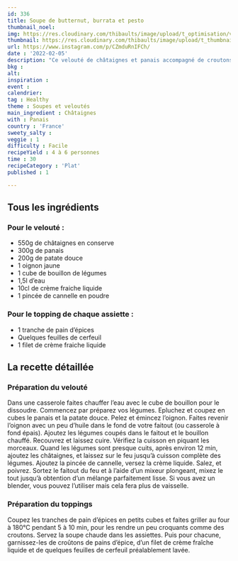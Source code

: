 ```yaml
---
id: 336
title: Soupe de butternut, burrata et pesto
thumbnail_noel: 
img: https://res.cloudinary.com/thibaults/image/upload/t_optimisation/v1659530879/Recipes/20220205_veloute_chataignes_panais.jpg
thumbnail: https://res.cloudinary.com/thibaults/image/upload/t_thumbnail_josie/v1659530879/Recipes/20220205_veloute_chataignes_panais.jpg
url: https://www.instagram.com/p/CZmduRnIFCh/
date : '2022-02-05'
description: "Ce velouté de châtaignes et panais accompagné de croutons de pain d’épices est si réconfortant pour les soirées d'hiver."
bkg : 
alt: 
inspiration :
event : 
calendrier: 
tag : Healthy
theme : Soupes et veloutés
main_ingredient : Châtaignes
with : Panais
country : 'France'
sweety_salty : 
veggie : 1
difficulty : Facile
recipeYield : 4 à 6 personnes
time : 30
recipeCategory : 'Plat'
published : 1

---
```

## Tous les ingrédients
### Pour le velouté :
 - 550g de châtaignes en conserve
 - 300g de panais
 - 200g de patate douce
 - 1 oignon jaune
 - 1 cube de bouillon de légumes
 - 1,5l d’eau
 - 10cl de crème fraiche liquide
 - 1 pincée de cannelle en poudre

### Pour le topping de chaque assiette :
 - 1 tranche de pain d’épices
 - Quelques feuilles de cerfeuil
 - 1 filet de crème fraiche liquide

## La recette détaillée
### Préparation du velouté
Dans une casserole faites chauffer l’eau avec le cube de bouillon pour le dissoudre. Commencez par préparez vos légumes. Epluchez et coupez en cubes le panais et la patate douce. Pelez et émincez l’oignon. Faites revenir l’oignon avec un peu d’huile dans le fond de votre faitout (ou casserole à fond épais). Ajoutez les légumes coupés dans le faitout et le bouillon chauffé. Recouvrez et laissez cuire. Vérifiez la cuisson en piquant les morceaux. Quand les légumes sont presque cuits, après environ 12 min, ajoutez les châtaignes, et laissez sur le feu jusqu’à cuisson complète des légumes. Ajoutez la pincée de cannelle, versez la crème liquide. Salez, et poivrez. Sortez le faitout du feu et à l’aide d’un mixeur plongeant, mixez le tout jusqu’à obtention d’un mélange parfaitement lisse. Si vous avez un blender, vous pouvez l’utiliser mais cela fera plus de vaisselle.

### Préparation du toppings
Coupez les tranches de pain d’épices en petits cubes et faites griller au four à 180°C pendant 5 à 10 min, pour les rendre un peu croquants comme des croutons. Servez la soupe chaude dans les assiettes. Puis pour chacune, garnissez-les de croûtons de pains d’épice, d’un filet de crème fraîche liquide et de quelques feuilles de cerfeuil préalablement lavée.